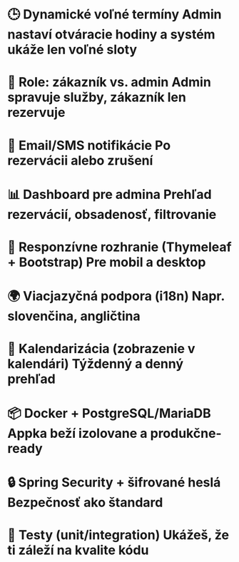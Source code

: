 # 🕒 Dynamické voľné termíny	Admin nastaví otváracie hodiny a systém ukáže len voľné sloty
# 👥 Role: zákazník vs. admin	Admin spravuje služby, zákazník len rezervuje
# 📧 Email/SMS notifikácie	Po rezervácii alebo zrušení
# 📊 Dashboard pre admina	Prehľad rezervácií, obsadenosť, filtrovanie
# 📱 Responzívne rozhranie (Thymeleaf + Bootstrap)	Pre mobil a desktop
# 🌍 Viacjazyčná podpora (i18n)	Napr. slovenčina, angličtina
# 📆 Kalendarizácia (zobrazenie v kalendári)	Týždenný a denný prehľad
# 📦 Docker + PostgreSQL/MariaDB	Appka beží izolovane a produkčne-ready
# 🔒 Spring Security + šifrované heslá	Bezpečnosť ako štandard
# 🧪 Testy (unit/integration)	Ukážeš, že ti záleží na kvalite kódu

